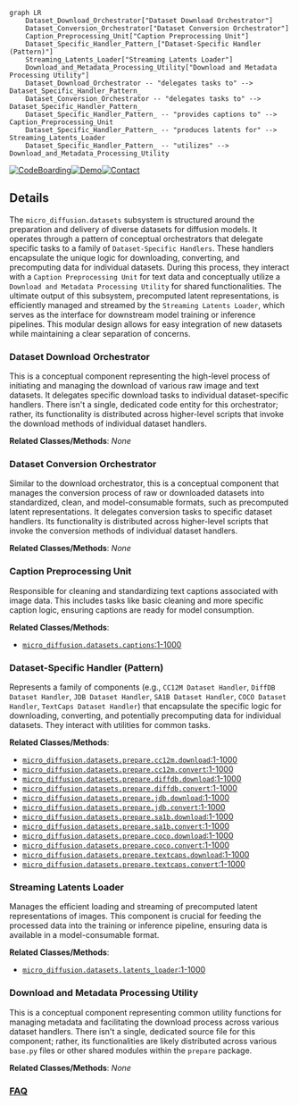 ```mermaid
graph LR
    Dataset_Download_Orchestrator["Dataset Download Orchestrator"]
    Dataset_Conversion_Orchestrator["Dataset Conversion Orchestrator"]
    Caption_Preprocessing_Unit["Caption Preprocessing Unit"]
    Dataset_Specific_Handler_Pattern_["Dataset-Specific Handler (Pattern)"]
    Streaming_Latents_Loader["Streaming Latents Loader"]
    Download_and_Metadata_Processing_Utility["Download and Metadata Processing Utility"]
    Dataset_Download_Orchestrator -- "delegates tasks to" --> Dataset_Specific_Handler_Pattern_
    Dataset_Conversion_Orchestrator -- "delegates tasks to" --> Dataset_Specific_Handler_Pattern_
    Dataset_Specific_Handler_Pattern_ -- "provides captions to" --> Caption_Preprocessing_Unit
    Dataset_Specific_Handler_Pattern_ -- "produces latents for" --> Streaming_Latents_Loader
    Dataset_Specific_Handler_Pattern_ -- "utilizes" --> Download_and_Metadata_Processing_Utility
```

[![CodeBoarding](https://img.shields.io/badge/Generated%20by-CodeBoarding-9cf?style=flat-square)](https://github.com/CodeBoarding/GeneratedOnBoardings)[![Demo](https://img.shields.io/badge/Try%20our-Demo-blue?style=flat-square)](https://www.codeboarding.org/demo)[![Contact](https://img.shields.io/badge/Contact%20us%20-%20contact@codeboarding.org-lightgrey?style=flat-square)](mailto:contact@codeboarding.org)

## Details

The `micro_diffusion.datasets` subsystem is structured around the preparation and delivery of diverse datasets for diffusion models. It operates through a pattern of conceptual orchestrators that delegate specific tasks to a family of `Dataset-Specific Handlers`. These handlers encapsulate the unique logic for downloading, converting, and precomputing data for individual datasets. During this process, they interact with a `Caption Preprocessing Unit` for text data and conceptually utilize a `Download and Metadata Processing Utility` for shared functionalities. The ultimate output of this subsystem, precomputed latent representations, is efficiently managed and streamed by the `Streaming Latents Loader`, which serves as the interface for downstream model training or inference pipelines. This modular design allows for easy integration of new datasets while maintaining a clear separation of concerns.

### Dataset Download Orchestrator
This is a conceptual component representing the high-level process of initiating and managing the download of various raw image and text datasets. It delegates specific download tasks to individual dataset-specific handlers. There isn't a single, dedicated code entity for this orchestrator; rather, its functionality is distributed across higher-level scripts that invoke the download methods of individual dataset handlers.


**Related Classes/Methods**: _None_

### Dataset Conversion Orchestrator
Similar to the download orchestrator, this is a conceptual component that manages the conversion process of raw or downloaded datasets into standardized, clean, and model-consumable formats, such as precomputed latent representations. It delegates conversion tasks to specific dataset handlers. Its functionality is distributed across higher-level scripts that invoke the conversion methods of individual dataset handlers.


**Related Classes/Methods**: _None_

### Caption Preprocessing Unit
Responsible for cleaning and standardizing text captions associated with image data. This includes tasks like basic cleaning and more specific caption logic, ensuring captions are ready for model consumption.


**Related Classes/Methods**:

- <a href="https://github.com/SonyResearch/micro_diffusion/blob/main/micro_diffusion/datasets/captions.py#L1-L1000" target="_blank" rel="noopener noreferrer">`micro_diffusion.datasets.captions`:1-1000</a>


### Dataset-Specific Handler (Pattern)
Represents a family of components (e.g., `CC12M Dataset Handler`, `DiffDB Dataset Handler`, `JDB Dataset Handler`, `SA1B Dataset Handler`, `COCO Dataset Handler`, `TextCaps Dataset Handler`) that encapsulate the specific logic for downloading, converting, and potentially precomputing data for individual datasets. They interact with utilities for common tasks.


**Related Classes/Methods**:

- <a href="https://github.com/SonyResearch/micro_diffusion/blob/main/micro_diffusion/datasets/prepare/cc12m/download.py#L1-L1000" target="_blank" rel="noopener noreferrer">`micro_diffusion.datasets.prepare.cc12m.download`:1-1000</a>
- <a href="https://github.com/SonyResearch/micro_diffusion/blob/main/micro_diffusion/datasets/prepare/cc12m/convert.py#L1-L1000" target="_blank" rel="noopener noreferrer">`micro_diffusion.datasets.prepare.cc12m.convert`:1-1000</a>
- <a href="https://github.com/SonyResearch/micro_diffusion/blob/main/micro_diffusion/datasets/prepare/diffdb/download.py#L1-L1000" target="_blank" rel="noopener noreferrer">`micro_diffusion.datasets.prepare.diffdb.download`:1-1000</a>
- <a href="https://github.com/SonyResearch/micro_diffusion/blob/main/micro_diffusion/datasets/prepare/diffdb/convert.py#L1-L1000" target="_blank" rel="noopener noreferrer">`micro_diffusion.datasets.prepare.diffdb.convert`:1-1000</a>
- <a href="https://github.com/SonyResearch/micro_diffusion/blob/main/micro_diffusion/datasets/prepare/jdb/download.py#L1-L1000" target="_blank" rel="noopener noreferrer">`micro_diffusion.datasets.prepare.jdb.download`:1-1000</a>
- <a href="https://github.com/SonyResearch/micro_diffusion/blob/main/micro_diffusion/datasets/prepare/jdb/convert.py#L1-L1000" target="_blank" rel="noopener noreferrer">`micro_diffusion.datasets.prepare.jdb.convert`:1-1000</a>
- <a href="https://github.com/SonyResearch/micro_diffusion/blob/main/micro_diffusion/datasets/prepare/sa1b/download.py#L1-L1000" target="_blank" rel="noopener noreferrer">`micro_diffusion.datasets.prepare.sa1b.download`:1-1000</a>
- <a href="https://github.com/SonyResearch/micro_diffusion/blob/main/micro_diffusion/datasets/prepare/sa1b/convert.py#L1-L1000" target="_blank" rel="noopener noreferrer">`micro_diffusion.datasets.prepare.sa1b.convert`:1-1000</a>
- <a href="https://github.com/SonyResearch/micro_diffusion/blob/main/#L1-L1000" target="_blank" rel="noopener noreferrer">`micro_diffusion.datasets.prepare.coco.download`:1-1000</a>
- <a href="https://github.com/SonyResearch/micro_diffusion/blob/main/micro_diffusion/datasets/prepare/coco/convert.py#L1-L1000" target="_blank" rel="noopener noreferrer">`micro_diffusion.datasets.prepare.coco.convert`:1-1000</a>
- <a href="https://github.com/SonyResearch/micro_diffusion/blob/main/#L1-L1000" target="_blank" rel="noopener noreferrer">`micro_diffusion.datasets.prepare.textcaps.download`:1-1000</a>
- <a href="https://github.com/SonyResearch/micro_diffusion/blob/main/micro_diffusion/datasets/prepare/textcaps/convert.py#L1-L1000" target="_blank" rel="noopener noreferrer">`micro_diffusion.datasets.prepare.textcaps.convert`:1-1000</a>


### Streaming Latents Loader
Manages the efficient loading and streaming of precomputed latent representations of images. This component is crucial for feeding the processed data into the training or inference pipeline, ensuring data is available in a model-consumable format.


**Related Classes/Methods**:

- <a href="https://github.com/SonyResearch/micro_diffusion/blob/main/micro_diffusion/datasets/latents_loader.py#L1-L1000" target="_blank" rel="noopener noreferrer">`micro_diffusion.datasets.latents_loader`:1-1000</a>


### Download and Metadata Processing Utility
This is a conceptual component representing common utility functions for managing metadata and facilitating the download process across various dataset handlers. There isn't a single, dedicated source file for this component; rather, its functionalities are likely distributed across various `base.py` files or other shared modules within the `prepare` package.


**Related Classes/Methods**: _None_



### [FAQ](https://github.com/CodeBoarding/GeneratedOnBoardings/tree/main?tab=readme-ov-file#faq)